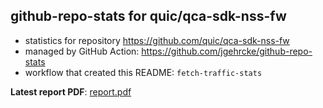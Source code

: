 ## github-repo-stats for quic/qca-sdk-nss-fw

- statistics for repository https://github.com/quic/qca-sdk-nss-fw
- managed by GitHub Action: https://github.com/jgehrcke/github-repo-stats
- workflow that created this README: `fetch-traffic-stats`

**Latest report PDF**: [report.pdf](https://github.com/njjetha/System-Design/raw/github-repo-stats/quic/qca-sdk-nss-fw/latest-report/report.pdf)

